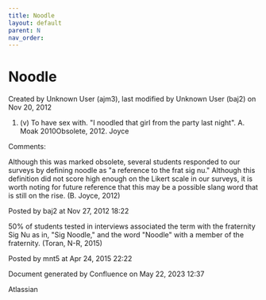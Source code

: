 ```yaml
---
title: Noodle
layout: default
parent: N
nav_order:
---
```


# Noodle

Created by  Unknown User (ajm3), last modified by  Unknown User (baj2) on Nov 20, 2012

1. (v) To have sex with. &quot;I noodled that girl from the party last night&quot;. A. Moak 2010Obsolete, 2012. Joyce

Comments:

Although this was marked obsolete, several students responded to our surveys by defining noodle as &quot;a reference to the frat sig nu.&quot; Although this definition did not score high enough on the Likert scale in our surveys, it is worth noting for future reference that this may be a possible slang word that is still on the rise. (B. Joyce, 2012)

Posted by baj2 at Nov 27, 2012 18:22

50% of students tested in interviews associated the term with the fraternity Sig Nu as in, &quot;Sig Noodle,&quot; and the word &quot;Noodle&quot; with a member of the fraternity. (Toran, N-R, 2015)

Posted by mnt5 at Apr 24, 2015 22:22

Document generated by Confluence on May 22, 2023 12:37

Atlassian
